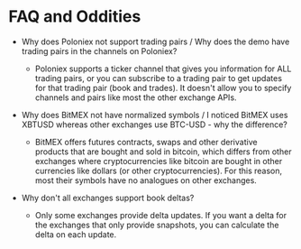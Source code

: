 # FAQ and Oddities

* Why does Poloniex not support trading pairs / Why does the demo have trading pairs in the channels on Poloniex?
  - Poloniex supports a ticker channel that gives you information for ALL trading pairs, or you can subscribe to a trading pair to get updates for that trading pair (book and trades). It doesn't allow you to specify channels and pairs like most the other exchange APIs.

* Why does BitMEX not have normalized symbols / I noticed BitMEX uses XBTUSD whereas other exchanges use BTC-USD - why the difference?
  - BitMEX offers futures contracts, swaps and other derivative products that are bought and sold in bitcoin, which differs from other exchanges where cryptocurrencies like bitcoin are bought in other currencies like dollars (or other cryptocurrencies). For this reason, most their symbols have no analogues on other exchanges. 

* Why don't all exchanges support book deltas?
  - Only some exchanges provide delta updates. If you want a delta for the exchanges that only provide snapshots, you can calculate the delta on each update.
